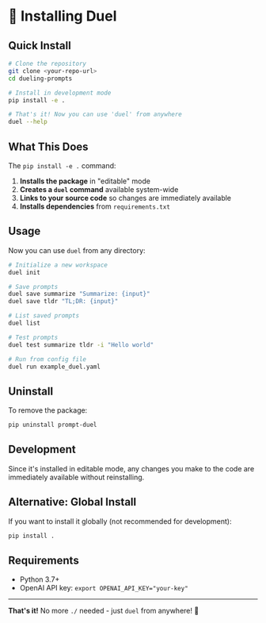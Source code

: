 # 🚀 Installing Duel

## Quick Install

```bash
# Clone the repository
git clone <your-repo-url>
cd dueling-prompts

# Install in development mode
pip install -e .

# That's it! Now you can use 'duel' from anywhere
duel --help
```

## What This Does

The `pip install -e .` command:

1. **Installs the package** in "editable" mode
2. **Creates a `duel` command** available system-wide
3. **Links to your source code** so changes are immediately available
4. **Installs dependencies** from `requirements.txt`

## Usage

Now you can use `duel` from any directory:

```bash
# Initialize a new workspace
duel init

# Save prompts
duel save summarize "Summarize: {input}"
duel save tldr "TL;DR: {input}"

# List saved prompts
duel list

# Test prompts
duel test summarize tldr -i "Hello world"

# Run from config file
duel run example_duel.yaml
```

## Uninstall

To remove the package:

```bash
pip uninstall prompt-duel
```

## Development

Since it's installed in editable mode, any changes you make to the code are immediately available without reinstalling.

## Alternative: Global Install

If you want to install it globally (not recommended for development):

```bash
pip install .
```

## Requirements

- Python 3.7+
- OpenAI API key: `export OPENAI_API_KEY="your-key"`

---

**That's it!** No more `./` needed - just `duel` from anywhere! 🎯 